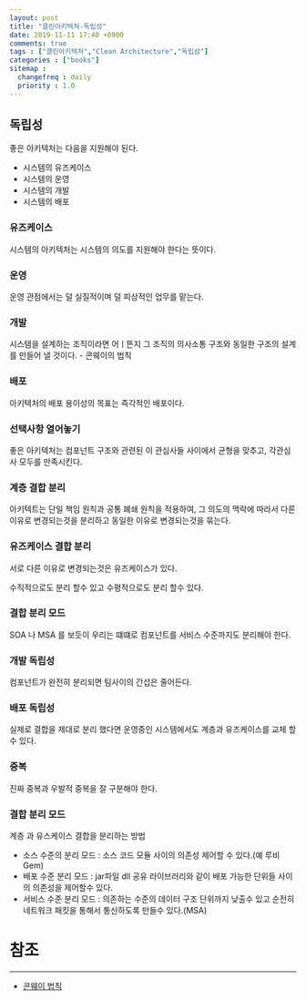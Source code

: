 ```yaml
---
layout: post
title: "클린아키텍쳐-독립성"
date: 2019-11-11 17:40 +0900
comments: true
tags : ["클린아키텍쳐","Clean Architecture","독립성"]
categories : ["books"]
sitemap :
  changefreq : daily
  priority : 1.0
---
```


## 독립성

좋은 아키텍처는 다음을 지원해야 된다.

* 시스템의 유즈케이스
* 시스템의 운영
* 시스템의 개발
* 시스템의 배포

### 유즈케이스

시스템의 아키텍처는 시스템의 의도를 지원해야 한다는 뜻이다.

### 운영

운영 관점에서는 덜 실질적이며 덜 피상적인 업무를 맡는다.

### 개발

시스템을 설계하는 조직이라면 어ㅣ뜬지 그 조직의 의사소통 구조와 동일한 구조의 설계를 만들어 낼 것이다. - 콘웨이의 법칙

### 배포

아키텍처의 배포 용이성의 목표는 즉각적인 배포이다.

### 선택사항 열어놓기

좋은 아키텍처는 컴포넌트 구조와 관련된 이 관심사들 사이에서 균형을 맞추고, 각관심사 모두를 만족시킨다.

### 계층 결합 분리

아키텍트는 단일 책임 원칙과 공통 폐쇄 원칙을 적용하여, 그 의도의 맥락에 따라서 다른이유로 변경되는것을 분리하고
동일한 이유로 변경되는것을 묶는다.

### 유즈케이스 결합 분리

서로 다른 이유로 변경되는것은 유즈케이스가 있다.

수직적으로도 분리 할수 있고 수평적으로도 분리 할수 있다.

### 결합 분리 모드

SOA 나 MSA 를 보듯이 우리는 떄떄로 컴포넌트를 서비스 수준까지도 분리해야 한다.

### 개발 독립성

컴포넌트가 완전히 분리되면 팀사이의 간섭은 줄어든다.

### 배포 독립성

실제로 결합을 제대로 분리 했다면 운영중인 시스템에서도 계층과 유즈케이스를 교체 할수 있다.

### 중복

진짜 중복과 우발적 중복을 잘 구분해야 한다.

### 결합 분리 모드

계층 과 유스케이스 결합을 분리하는 방법

* 소스 수준의 분리 모드 : 소스 코드 모듈 사이의 의존성 제어할 수 있다.(예 루비 Gem)
* 배포 수준 분리 모드 : jar파일 dll 공유 라이브러리와 같이 배포 가능한 단위들 사이의 의존성을 제어할수 있다.
* 서비스 수준 분리 모드 : 의존하는 수준의 데이터 구조 단위까지 낮출수 있고 순전히 네트워크 패킷을 통해서 통신하도록 만들수 있다.(MSA)




# 참조
-----
* [콘웨이 법칙](https://johngrib.github.io/wiki/Conway-s-law/)

